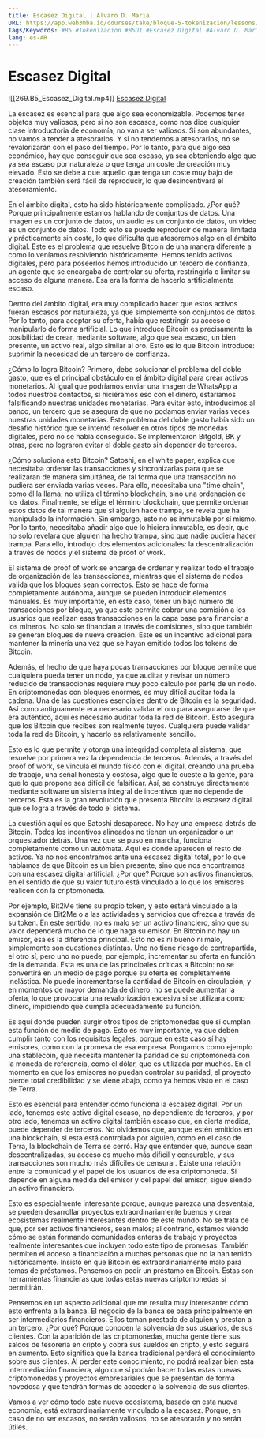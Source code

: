 ```yaml
---
title: Escasez Digital | Alvaro D. María
URL: https://app.web3mba.io/courses/take/bloque-5-tokenizacion/lessons/39553752-1-escasez-digital-alvaro-d-maria
Tags/Keywords: #B5 #Tokenizacion #B5U1 #Escasez Digital #Alvaro D. María
lang: es-AR
---
```

# Escasez Digital
![[269.B5_Escasez_Digital.mp4]]
[Escasez Digital](https://app.web3mba.io?wvideo=ne7jgesr3e)

La escasez es esencial para que algo sea economizable. Podemos tener objetos muy valiosos, pero si no son escasos, como nos dice cualquier clase introductoria de economía, no van a ser valiosos. Si son abundantes, no vamos a tender a atesorarlos. Y si no tendemos a atesorarlos, no se revalorizarán con el paso del tiempo. Por lo tanto, para que algo sea económico, hay que conseguir que sea escaso, ya sea obteniendo algo que ya sea escaso por naturaleza o que tenga un coste de creación muy elevado. Esto se debe a que aquello que tenga un coste muy bajo de creación también será fácil de reproducir, lo que desincentivará el atesoramiento.

En el ámbito digital, esto ha sido históricamente complicado. ¿Por qué? Porque principalmente estamos hablando de conjuntos de datos. Una imagen es un conjunto de datos, un audio es un conjunto de datos, un vídeo es un conjunto de datos. Todo esto se puede reproducir de manera ilimitada y prácticamente sin coste, lo que dificulta que atesoremos algo en el ámbito digital. Este es el problema que resuelve Bitcoin de una manera diferente a como lo veníamos resolviendo históricamente. Hemos tenido activos digitales, pero para poseerlos hemos introducido un tercero de confianza, un agente que se encargaba de controlar su oferta, restringirla o limitar su acceso de alguna manera. Esa era la forma de hacerlo artificialmente escaso.

Dentro del ámbito digital, era muy complicado hacer que estos activos fueran escasos por naturaleza, ya que simplemente son conjuntos de datos. Por lo tanto, para aceptar su oferta, había que restringir su acceso o manipularlo de forma artificial. Lo que introduce Bitcoin es precisamente la posibilidad de crear, mediante software, algo que sea escaso, un bien presente, un activo real, algo similar al oro. Esto es lo que Bitcoin introduce: suprimir la necesidad de un tercero de confianza.

¿Cómo lo logra Bitcoin? Primero, debe solucionar el problema del doble gasto, que es el principal obstáculo en el ámbito digital para crear activos monetarios. Al igual que podríamos enviar una imagen de WhatsApp a todos nuestros contactos, si hiciéramos eso con el dinero, estaríamos falsificando nuestras unidades monetarias. Para evitar esto, introducimos al banco, un tercero que se asegura de que no podamos enviar varias veces nuestras unidades monetarias. Este problema del doble gasto había sido un desafío histórico que se intentó resolver en otros tipos de monedas digitales, pero no se había conseguido. Se implementaron Bitgold, BK y otras, pero no lograron evitar el doble gasto sin depender de terceros.

¿Cómo soluciona esto Bitcoin? Satoshi, en el white paper, explica que necesitaba ordenar las transacciones y sincronizarlas para que se realizaran de manera simultánea, de tal forma que una transacción no pudiera ser enviada varias veces. Para ello, necesitaba una "time chain", como él la llama; no utiliza el término blockchain, sino una ordenación de los datos. Finalmente, se elige el término blockchain, que permite ordenar estos datos de tal manera que si alguien hace trampa, se revela que ha manipulado la información. Sin embargo, esto no es inmutable por sí mismo. Por lo tanto, necesitaba añadir algo que lo hiciera inmutable, es decir, que no solo revelara que alguien ha hecho trampa, sino que nadie pudiera hacer trampa. Para ello, introdujo dos elementos adicionales: la descentralización a través de nodos y el sistema de proof of work.

El sistema de proof of work se encarga de ordenar y realizar todo el trabajo de organización de las transacciones, mientras que el sistema de nodos valida que los bloques sean correctos. Esto se hace de forma completamente autónoma, aunque se pueden introducir elementos manuales. Es muy importante, en este caso, tener un bajo número de transacciones por bloque, ya que esto permite cobrar una comisión a los usuarios que realizan esas transacciones en la capa base para financiar a los mineros. No solo se financian a través de comisiones, sino que también se generan bloques de nueva creación. Este es un incentivo adicional para mantener la minería una vez que se hayan emitido todos los tokens de Bitcoin.

Además, el hecho de que haya pocas transacciones por bloque permite que cualquiera pueda tener un nodo, ya que auditar y revisar un número reducido de transacciones requiere muy poco cálculo por parte de un nodo. En criptomonedas con bloques enormes, es muy difícil auditar toda la cadena. Una de las cuestiones esenciales dentro de Bitcoin es la seguridad. Así como antiguamente era necesario validar el oro para asegurarse de que era auténtico, aquí es necesario auditar toda la red de Bitcoin. Esto asegura que los Bitcoin que recibes son realmente tuyos. Cualquiera puede validar toda la red de Bitcoin, y hacerlo es relativamente sencillo.

Esto es lo que permite y otorga una integridad completa al sistema, que resuelve por primera vez la dependencia de terceros. Además, a través del proof of work, se vincula el mundo físico con el digital, creando una prueba de trabajo, una señal honesta y costosa, algo que le cueste a la gente, para que lo que propone sea difícil de falsificar. Así, se construye directamente mediante software un sistema integral de incentivos que no depende de terceros. Esta es la gran revolución que presenta Bitcoin: la escasez digital que se logra a través de todo el sistema.

La cuestión aquí es que Satoshi desaparece. No hay una empresa detrás de Bitcoin. Todos los incentivos alineados no tienen un organizador o un orquestador detrás. Una vez que se puso en marcha, funciona completamente como un autómata. Aquí es donde aparecen el resto de activos. Ya no nos encontramos ante una escasez digital total, por lo que hablamos de que Bitcoin es un bien presente, sino que nos encontramos con una escasez digital artificial. ¿Por qué? Porque son activos financieros, en el sentido de que su valor futuro está vinculado a lo que los emisores realicen con la criptomoneda.

Por ejemplo, Bit2Me tiene su propio token, y esto estará vinculado a la expansión de Bit2Me o a las actividades y servicios que ofrezca a través de su token. En este sentido, no es malo ser un activo financiero, sino que su valor dependerá mucho de lo que haga su emisor. En Bitcoin no hay un emisor, esa es la diferencia principal. Esto no es ni bueno ni malo, simplemente son cuestiones distintas. Uno no tiene riesgo de contrapartida, el otro sí, pero uno no puede, por ejemplo, incrementar su oferta en función de la demanda. Esta es una de las principales críticas a Bitcoin: no se convertirá en un medio de pago porque su oferta es completamente inelástica. No puede incrementarse la cantidad de Bitcoin en circulación, y en momentos de mayor demanda de dinero, no se puede aumentar la oferta, lo que provocaría una revalorización excesiva si se utilizara como dinero, impidiendo que cumpla adecuadamente su función.

Es aquí donde pueden surgir otros tipos de criptomonedas que sí cumplan esta función de medio de pago. Esto es muy importante, ya que deben cumplir tanto con los requisitos legales, porque en este caso sí hay emisores, como con la promesa de esa empresa. Pongamos como ejemplo una stablecoin, que necesita mantener la paridad de su criptomoneda con la moneda de referencia, como el dólar, que es utilizada por muchos. En el momento en que los emisores no puedan controlar su paridad, el proyecto pierde total credibilidad y se viene abajo, como ya hemos visto en el caso de Terra.

Esto es esencial para entender cómo funciona la escasez digital. Por un lado, tenemos este activo digital escaso, no dependiente de terceros, y por otro lado, tenemos un activo digital también escaso que, en cierta medida, puede depender de terceros. No olvidemos que, aunque estén emitidos en una blockchain, si esta está controlada por alguien, como en el caso de Terra, la blockchain de Terra se cerró. Hay que entender que, aunque sean descentralizadas, su acceso es mucho más difícil y censurable, y sus transacciones son mucho más difíciles de censurar. Existe una relación entre la comunidad y el papel de los usuarios de esa criptomoneda. Si depende en alguna medida del emisor y del papel del emisor, sigue siendo un activo financiero.

Esto es especialmente interesante porque, aunque parezca una desventaja, se pueden desarrollar proyectos extraordinariamente buenos y crear ecosistemas realmente interesantes dentro de este mundo. No se trata de que, por ser activos financieros, sean malos; al contrario, estamos viendo cómo se están formando comunidades enteras de trabajo y proyectos realmente interesantes que incluyen todo este tipo de promesas. También permiten el acceso a financiación a muchas personas que no la han tenido históricamente. Insisto en que Bitcoin es extraordinariamente malo para temas de préstamos. Pensemos en pedir un préstamo en Bitcoin. Estas son herramientas financieras que todas estas nuevas criptomonedas sí permitirán.

Pensemos en un aspecto adicional que me resulta muy interesante: cómo esto enfrenta a la banca. El negocio de la banca se basa principalmente en ser intermediarios financieros. Ellos toman prestado de alguien y prestan a un tercero. ¿Por qué? Porque conocen la solvencia de sus usuarios, de sus clientes. Con la aparición de las criptomonedas, mucha gente tiene sus saldos de tesorería en cripto y cobra sus sueldos en cripto, y esto seguirá en aumento. Esto significa que la banca tradicional perderá el conocimiento sobre sus clientes. Al perder este conocimiento, no podrá realizar bien esta intermediación financiera, algo que sí podrán hacer todas estas nuevas criptomonedas y proyectos empresariales que se presentan de forma novedosa y que tendrán formas de acceder a la solvencia de sus clientes.

Vamos a ver cómo todo este nuevo ecosistema, basado en esta nueva economía, está extraordinariamente vinculado a la escasez. Porque, en caso de no ser escasos, no serán valiosos, no se atesorarán y no serán útiles.